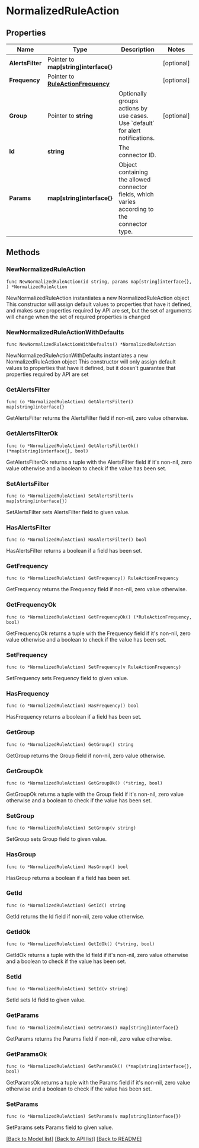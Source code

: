 # NormalizedRuleAction

## Properties

Name | Type | Description | Notes
------------ | ------------- | ------------- | -------------
**AlertsFilter** | Pointer to **map[string]interface{}** |  | [optional] 
**Frequency** | Pointer to [**RuleActionFrequency**](RuleActionFrequency.md) |  | [optional] 
**Group** | Pointer to **string** | Optionally groups actions by use cases. Use &#x60;default&#x60; for alert notifications. | [optional] 
**Id** | **string** | The connector ID. | 
**Params** | **map[string]interface{}** | Object containing the allowed connector fields, which varies according to the connector type. | 

## Methods

### NewNormalizedRuleAction

`func NewNormalizedRuleAction(id string, params map[string]interface{}, ) *NormalizedRuleAction`

NewNormalizedRuleAction instantiates a new NormalizedRuleAction object
This constructor will assign default values to properties that have it defined,
and makes sure properties required by API are set, but the set of arguments
will change when the set of required properties is changed

### NewNormalizedRuleActionWithDefaults

`func NewNormalizedRuleActionWithDefaults() *NormalizedRuleAction`

NewNormalizedRuleActionWithDefaults instantiates a new NormalizedRuleAction object
This constructor will only assign default values to properties that have it defined,
but it doesn't guarantee that properties required by API are set

### GetAlertsFilter

`func (o *NormalizedRuleAction) GetAlertsFilter() map[string]interface{}`

GetAlertsFilter returns the AlertsFilter field if non-nil, zero value otherwise.

### GetAlertsFilterOk

`func (o *NormalizedRuleAction) GetAlertsFilterOk() (*map[string]interface{}, bool)`

GetAlertsFilterOk returns a tuple with the AlertsFilter field if it's non-nil, zero value otherwise
and a boolean to check if the value has been set.

### SetAlertsFilter

`func (o *NormalizedRuleAction) SetAlertsFilter(v map[string]interface{})`

SetAlertsFilter sets AlertsFilter field to given value.

### HasAlertsFilter

`func (o *NormalizedRuleAction) HasAlertsFilter() bool`

HasAlertsFilter returns a boolean if a field has been set.

### GetFrequency

`func (o *NormalizedRuleAction) GetFrequency() RuleActionFrequency`

GetFrequency returns the Frequency field if non-nil, zero value otherwise.

### GetFrequencyOk

`func (o *NormalizedRuleAction) GetFrequencyOk() (*RuleActionFrequency, bool)`

GetFrequencyOk returns a tuple with the Frequency field if it's non-nil, zero value otherwise
and a boolean to check if the value has been set.

### SetFrequency

`func (o *NormalizedRuleAction) SetFrequency(v RuleActionFrequency)`

SetFrequency sets Frequency field to given value.

### HasFrequency

`func (o *NormalizedRuleAction) HasFrequency() bool`

HasFrequency returns a boolean if a field has been set.

### GetGroup

`func (o *NormalizedRuleAction) GetGroup() string`

GetGroup returns the Group field if non-nil, zero value otherwise.

### GetGroupOk

`func (o *NormalizedRuleAction) GetGroupOk() (*string, bool)`

GetGroupOk returns a tuple with the Group field if it's non-nil, zero value otherwise
and a boolean to check if the value has been set.

### SetGroup

`func (o *NormalizedRuleAction) SetGroup(v string)`

SetGroup sets Group field to given value.

### HasGroup

`func (o *NormalizedRuleAction) HasGroup() bool`

HasGroup returns a boolean if a field has been set.

### GetId

`func (o *NormalizedRuleAction) GetId() string`

GetId returns the Id field if non-nil, zero value otherwise.

### GetIdOk

`func (o *NormalizedRuleAction) GetIdOk() (*string, bool)`

GetIdOk returns a tuple with the Id field if it's non-nil, zero value otherwise
and a boolean to check if the value has been set.

### SetId

`func (o *NormalizedRuleAction) SetId(v string)`

SetId sets Id field to given value.


### GetParams

`func (o *NormalizedRuleAction) GetParams() map[string]interface{}`

GetParams returns the Params field if non-nil, zero value otherwise.

### GetParamsOk

`func (o *NormalizedRuleAction) GetParamsOk() (*map[string]interface{}, bool)`

GetParamsOk returns a tuple with the Params field if it's non-nil, zero value otherwise
and a boolean to check if the value has been set.

### SetParams

`func (o *NormalizedRuleAction) SetParams(v map[string]interface{})`

SetParams sets Params field to given value.



[[Back to Model list]](../README.md#documentation-for-models) [[Back to API list]](../README.md#documentation-for-api-endpoints) [[Back to README]](../README.md)


